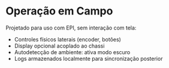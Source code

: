 # Operação em Campo

Projetado para uso com EPI, sem interação com tela:

- Controles físicos laterais (encoder, botões)
- Display opcional acoplado ao chassi
- Autodetecção de ambiente: ativa modo escuro
- Logs armazenados localmente para sincronização posterior